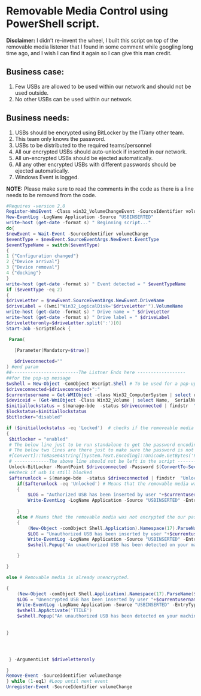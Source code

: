 # Removable Media Control using PowerShell script.

__Disclaimer:__ I didn’t re-invent the wheel, I built this script on top of the removable media listener that I found in some comment while googling long time ago, and I wish I can find it again so I can give this man credit.

## Business case:

1. Few USBs are allowed to be used within our network and should not be used outside.   
2. No other USBs can be used within our network.     

## Business needs:

1.	USBs should be encrypted using BitLocker by the IT/any other team.    
2.	This team only knows the password.    
3.	USBs to be distributed to the required teams/personnel   
4.	All our encrypted USBs should auto-unlock if inserted in our network.   
5.	All un-encrypted USBs should be ejected automatically.   
6.	All any other encrypted USBs with different passwords should be ejected automatically.    
7.  Windows Event is logged.  

**NOTE:** Please make sure to read the comments in the code as there is a line needs to be removed from the code.

```powershell
#Requires -version 2.0
Register-WmiEvent -Class win32_VolumeChangeEvent -SourceIdentifier volumeChange
New-EventLog -LogName Application -Source "USBINSERTED"
write-host (get-date -format s) " Beginning script..."
do{
$newEvent = Wait-Event -SourceIdentifier volumeChange
$eventType = $newEvent.SourceEventArgs.NewEvent.EventType
$eventTypeName = switch($eventType)
{
1 {"Configuration changed"}
2 {"Device arrival"}
3 {"Device removal"}
4 {"docking"}
}
write-host (get-date -format s) " Event detected = " $eventTypeName
if ($eventType -eq 2)
{
$driveLetter = $newEvent.SourceEventArgs.NewEvent.DriveName
$driveLabel = ([wmi]"Win32_LogicalDisk='$driveLetter'").VolumeName
write-host (get-date -format s) " Drive name = " $driveLetter
write-host (get-date -format s) " Drive label = " $driveLabel
$driveletteronly=$driveLetter.split(':')[0]
Start-Job -ScriptBlock { 

 Param(

   [Parameter(Mandatory=$true)]
   
   $driveconnected=""
) #end param
##-------------------------The Listner Ends here ------------------
##for the pop-up message 
$wshell = New-Object -ComObject Wscript.Shell # To be used for a pop-up message to the user.
$driveconnected=$driveconnected+":"
$currentusername = Get-WMIObject -class Win32_ComputerSystem | select username | findstr "\"
$deviceid = (Get-WmiObject -Class Win32_Volume | select Name,  SerialNumber | findstr $driveconnected).Split('')[-1]
$initiallockstatus = $(manage-bde  -status $driveconnected | findstr  "Lock"  | findstr "Status").split(':')[1].replace(' ' , '')
$lockstatus=$initiallockstatus
$bitlocker="disabled"

if ($initiallockstatus -eq 'Locked')  # checks if the removeable media is encrypted
{
 $bitlocker = "enabled"
 # The below line just to be run standalone to get the password encoding, this shouldn't be a part of the script,
 # The below two lines are there just to make sure the password is not clear text in the code. You can change the approach with the you way you like.
 #[Convert]::ToBase64String([System.Text.Encoding]::Unicode.GetBytes('Password00')) --> to generate encoded value (UABhAHMAcwB3AG8AcgBkADAAMAA=) mentioned below
 # -------------The above line should not be left in the script ----------------
 Unlock-BitLocker -MountPoint $driveconnected -Password $(ConvertTo-SecureString $([System.Text.Encoding]::Unicode.GetString([System.Convert]::FromBase64String('UABhAHMAcwB3AG8AcgBkADAAMAA='))) -AsPlainText -Force) #tries to decrypt the removeable media with our password
 ##check if usb is still blocked
 $afterunlock = $(manage-bde  -status $driveconnected | findstr  "Unlocked"  | findstr "Status").split(':')[1].replace(' ' , '')
	if($afterunlock -eq 'Unlocked') # Means that the removable media was encrypted the our passord
	{
		$LOG = "Authorized USB has been inserted by user "+$currentusername+" and deviceID "+$deviceid+" access granted"
		Write-EventLog -LogName Application -Source "USBINSERTED" -EntryType Information -EventID 3333  -Message $LOG  #Writes to windows event log
		
	}
	else # Means that the removable media was not encrypted the our passord
	{
		(New-Object -comObject Shell.Application).Namespace(17).ParseName($driveconnected).InvokeVerb("Eject")
		$LOG = "Unauthorized USB has been inserted by user "+$currentusername+" and deviceID "+$deviceid+" access denied"
		Write-EventLog -LogName Application -Source "USBINSERTED" -EntryType Information -EventID 3334  -Message $LOG #Writes to windows event log
		$wshell.Popup("An unauthorized USB has been detected on your machine and it has been disabled. Please contact your IT in case you need to use it",0,"UNAUTHORIZED USB detected",0) # pop-up message to user

	}

}

else # Removable media is already unencrypted.

{
	(New-Object -comObject Shell.Application).Namespace(17).ParseName($driveconnected).InvokeVerb("Eject")
	$LOG = "Unencrypted USB has been inserted by user "+$currentusername+" and deviceID "+$deviceid+" access denied"
	Write-EventLog -LogName Application -Source "USBINSERTED" -EntryType Information -EventID 3335  -Message $LOG #Writes to windows event log
	$wshell.AppActivate('TTILE')
	$wshell.Popup("An unauthorized USB has been detected on your machine (unencrypted) and it has been disabled. Please contact your IT in case you need to use it",0,"Unencrypted USB detected",0) #pop-up message to user
	
	
}




 } -ArgumentList $driveletteronly

}
Remove-Event -SourceIdentifier volumeChange
} while (1-eq1) #Loop until next event
Unregister-Event -SourceIdentifier volumeChange
```



